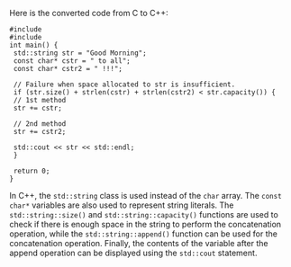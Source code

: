 Here is the converted code from C to C++:
```
#include 
#include 
int main() {
 std::string str = "Good Morning";
 const char* cstr = " to all";
 const char* cstr2 = " !!!";
 
 // Failure when space allocated to str is insufficient.
 if (str.size() + strlen(cstr) + strlen(cstr2) < str.capacity()) {
 // 1st method
 str += cstr;
 
 // 2nd method
 str += cstr2;
 
 std::cout << str << std::endl;
 }
 
 return 0;
}
```
In C++, the `std::string` class is used instead of the `char` array. The `const char*` variables are also used to represent string literals. The `std::string::size()` and `std::string::capacity()` functions are used to check if there is enough space in the string to perform the concatenation operation, while the `std::string::append()` function can be used for the concatenation operation. Finally, the contents of the variable after the append operation can be displayed using the `std::cout` statement.

